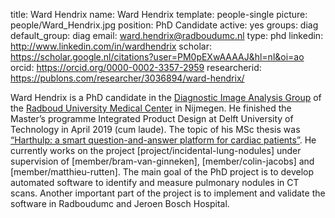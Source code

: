 title: Ward Hendrix
name: Ward Hendrix
template: people-single
picture: people/Ward_Hendrix.jpg
position: PhD Candidate
active: yes
groups: diag
default_group: diag
email: ward.hendrix@radboudumc.nl
type: phd
linkedin: http://www.linkedin.com/in/wardhendrix
scholar: https://scholar.google.nl/citations?user=PM0pEXwAAAAJ&hl=nl&oi=ao
orcid: https://orcid.org/0000-0002-3357-2959
researcherid: https://publons.com/researcher/3036894/ward-hendrix/

Ward Hendrix is a PhD candidate in the [Diagnostic Image Analysis Group](http://www.diagnijmegen.nl/) of the [Radboud University Medical Center](https://www.radboudumc.nl/research) in Nijmegen. He finished the Master’s programme Integrated Product Design at Delft University of Technology in April 2019 (cum laude). The topic of his MSc thesis was [“Harthulp: a smart question-and-answer platform for cardiac patients”](https://repository.tudelft.nl/islandora/object/uuid%3Aae5156e6-9314-4a0f-ac26-e3bd0abaf7f4?collection=education). He currently works on the project [project/incidental-lung-nodules] under supervision of [member/bram-van-ginneken], [member/colin-jacobs] and [member/matthieu-rutten]. The main goal of the PhD project is to develop automated software to identify and measure pulmonary nodules in CT scans. Another important part of the project is to implement and validate the software in Radboudumc and Jeroen Bosch Hospital. 
